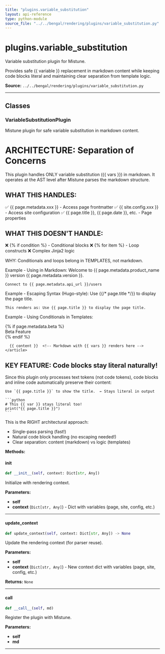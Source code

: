 ```yaml
---
title: "plugins.variable_substitution"
layout: api-reference
type: python-module
source_file: "../../bengal/rendering/plugins/variable_substitution.py"
---
```


# plugins.variable_substitution

Variable substitution plugin for Mistune.

Provides safe {{ variable }} replacement in markdown content while keeping
code blocks literal and maintaining clear separation from template logic.

**Source:** `../../bengal/rendering/plugins/variable_substitution.py`

---

## Classes

### VariableSubstitutionPlugin


Mistune plugin for safe variable substitution in markdown content.

ARCHITECTURE: Separation of Concerns
=====================================

This plugin handles ONLY variable substitution ({{ vars }}) in markdown.
It operates at the AST level after Mistune parses the markdown structure.

WHAT THIS HANDLES:
------------------
✅ {{ page.metadata.xxx }} - Access page frontmatter
✅ {{ site.config.xxx }} - Access site configuration
✅ {{ page.title }}, {{ page.date }}, etc. - Page properties

WHAT THIS DOESN'T HANDLE:
--------------------------
❌ {% if condition %} - Conditional blocks
❌ {% for item %} - Loop constructs
❌ Complex Jinja2 logic

WHY: Conditionals and loops belong in TEMPLATES, not markdown.

Example - Using in Markdown:
    Welcome to {{ page.metadata.product_name }} version {{ page.metadata.version }}.
    
    Connect to {{ page.metadata.api_url }}/users

Example - Escaping Syntax (Hugo-style):
    Use {{/* page.title */}} to display the page title.
    
    This renders as: Use {{ page.title }} to display the page title.

Example - Using Conditionals in Templates:
    <!-- templates/page.html -->
    <article>
      {% if page.metadata.beta %}
      <div class="beta-notice">Beta Feature</div>
      {% endif %}
      
      {{ content }}  <!-- Markdown with {{ vars }} renders here -->
    </article>

KEY FEATURE: Code blocks stay literal naturally!
------------------------------------------------
Since this plugin only processes text tokens (not code tokens),
code blocks and inline code automatically preserve their content:

    Use `{{ page.title }}` to show the title.  ← Stays literal in output
    
    ```python
    # This {{ var }} stays literal too!
    print("{{ page.title }}")
    ```

This is the RIGHT architectural approach:
- Single-pass parsing (fast!)
- Natural code block handling (no escaping needed!)
- Clear separation: content (markdown) vs logic (templates)




**Methods:**

#### __init__

```python
def __init__(self, context: Dict[str, Any])
```

Initialize with rendering context.

**Parameters:**

- **self**
- **context** (`Dict[str, Any]`) - Dict with variables (page, site, config, etc.)







---
#### update_context

```python
def update_context(self, context: Dict[str, Any]) -> None
```

Update the rendering context (for parser reuse).

**Parameters:**

- **self**
- **context** (`Dict[str, Any]`) - New context dict with variables (page, site, config, etc.)

**Returns:** `None`






---
#### __call__

```python
def __call__(self, md)
```

Register the plugin with Mistune.

**Parameters:**

- **self**
- **md**







---


